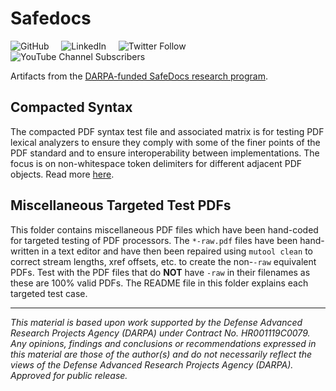 # Safedocs

![GitHub](https://img.shields.io/github/license/pdf-association/safedocs)
&nbsp;&nbsp;&nbsp;
![LinkedIn](https://img.shields.io/static/v1?style=social&label=LinkedIn&logo=linkedin&message=PDF-Association)
&nbsp;&nbsp;&nbsp;
![Twitter Follow](https://img.shields.io/twitter/follow/PDFAssociation?style=social)
&nbsp;&nbsp;&nbsp;
![YouTube Channel Subscribers](https://img.shields.io/youtube/channel/subscribers/UCJL_M0VH2lm65gvGVarUTKQ?style=social)


Artifacts from the [DARPA-funded SafeDocs research program](https://www.pdfa.org/safedocs-darpa-does-pdf/).

## Compacted Syntax
The compacted PDF syntax test file and associated matrix is for testing PDF lexical analyzers to ensure they comply with some of the finer points of the PDF standard and to ensure interoperability between implementations. The focus is on non-whitespace token delimiters for different adjacent PDF objects. Read more [here](https://www.pdfa.org/perfecting-pdf-lexical-analysis/).

## Miscellaneous Targeted Test PDFs
This folder contains miscellaneous PDF files which have been hand-coded for targeted testing of PDF processors. The `*-raw.pdf` files have been hand-written in a text editor and have then been repaired using `mutool clean` to correct stream lengths, xref offsets, etc. to create the non-`-raw` equivalent PDFs. Test with the PDF files that do **NOT** have `-raw` in their filenames as these are 100% valid PDFs. The README file in this folder explains each targeted test case.

___
*This material is based upon work supported by the Defense Advanced Research Projects Agency (DARPA) under Contract No. HR001119C0079. Any opinions, findings and conclusions or recommendations expressed in this material are those of the author(s) and do not necessarily reflect the views of the Defense Advanced Research Projects Agency (DARPA). Approved for public release.*
